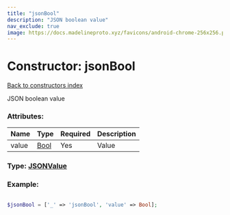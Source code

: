 ```yaml
---
title: "jsonBool"
description: "JSON boolean value"
nav_exclude: true
image: https://docs.madelineproto.xyz/favicons/android-chrome-256x256.png
---
```

# Constructor: jsonBool  
[Back to constructors index](/API_docs/constructors/index.html)



JSON boolean value

### Attributes:

| Name     |    Type       | Required | Description |
|----------|---------------|----------|-------------|
|value|[Bool](/API_docs/types/Bool.html) | Yes|Value|



### Type: [JSONValue](/API_docs/types/JSONValue.html)


### Example:

```php

$jsonBool = ['_' => 'jsonBool', 'value' => Bool];
```  
